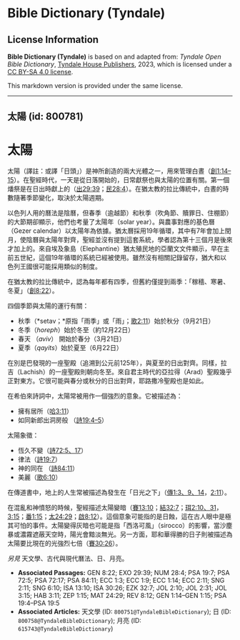# Bible Dictionary (Tyndale)

## License Information

**Bible Dictionary (Tyndale)** is based on and adapted from: _Tyndale Open Bible Dictionary_, [Tyndale House Publishers](https://tyndaleopenresources.com/), 2023, which is licensed under a [CC BY-SA 4.0 license](https://creativecommons.org/licenses/by-sa/4.0/legalcode.en).

This markdown version is provided under the same license.



--------------------------------

## 太陽 (id: 800781)

太陽
==

太陽（譯註：或譯「日頭」）是神所創造的兩大光體之一，用來管理白晝（[創1:14–15](https://ref.ly/Gen1:14-Gen1:15)）。在聖經時代，一天是從日落開始的，日常獻祭也與太陽的位置有關。第一個燔祭是在日出時獻上的（[出29:39](https://ref.ly/Exod29:39)；[民28:4](https://ref.ly/Num28:4)）。在猶太教的拉比傳統中，白晝的時數隨著季節變化，取決於太陽週期。

以色列人用的曆法是陰曆，但春季（逾越節）和秋季（吹角節、贖罪日、住棚節）的大節期卻顯示，他們也考量了太陽年（solar year）。與農事對應的基色曆（Gezer calendar）以太陽年為依據。猶太曆採用19年循環，其中有7年會加上閏月，使陰曆與太陽年對齊，聖經並沒有提到這套系統，學者認為第十三個月是後來才加上的。來自埃及象島（Elephantine）猶太殖民地的亞蘭文文件顯示，早在主前五世紀，這個19年循環的系統已經被使用。雖然沒有相關記錄留存，猶大和以色列王國很可能採用類似的制度。

在猶太教的拉比傳統中，認為每年都有四季，但舊約僅提到兩季：「稼穡、寒暑、冬夏」（[創8:22](https://ref.ly/Gen8:22)）。

四個季節與太陽的運行有關：

* 秋季（*setav；*原指「雨季」或「雨」；[歌2:11](https://ref.ly/Song2:11)）始於秋分（9月21日）
* 冬季（*horeph*）始於冬至（約12月22日）
* 春天 （*aviv*） 開始於春分（3月21日）
* 夏季（*qayits*）始於夏至（6月22日）

在別是巴發現的一座聖殿（追溯到公元前125年），與夏至的日出對齊。同樣，拉吉（Lachish）的一座聖殿則朝向冬至。來自君主時代的亞拉得（Arad）聖殿幾乎正對東方。它很可能與春分或秋分的日出對齊，耶路撒冷聖殿也是如此。

在希伯來詩詞中，太陽常被用作一個強烈的意象。它被描述為：

* 擁有居所（[哈3:11](https://ref.ly/Hab3:11)）
* 如同新郎出洞房般 （[詩19:4–5](https://ref.ly/Ps19:4-Ps19:5)）

太陽象徵：

* 恆久不變（[詩72:5、17](https://ref.ly/Ps72:5)）
* 律法（[詩19:7](https://ref.ly/Ps19:7)）
* 神的同在 （[詩84:11](https://ref.ly/Ps84:11)）
* 美麗（[歌6:10](https://ref.ly/Song6:10)）

在傳道書中，地上的人生常被描述為發生在「日光之下」（[傳1:3、9、14](https://ref.ly/Eccl1:3)，[2:11](https://ref.ly/Eccl2:11)）。

在混亂和神憤怒的時候，聖經描述太陽變暗（[賽13:10](https://ref.ly/Isa13:10)；[結32:7](https://ref.ly/Ezek32:7)；[珥2:10、31](https://ref.ly/Joel2:10)，[3:15](https://ref.ly/Joel3:15)；[番1:15](https://ref.ly/Zeph1:15)；[太24:29](https://ref.ly/Matt24:29)；[啟8:12](https://ref.ly/Rev8:12)）。這個意象可能指的是日蝕，這在古人眼中是極其可怕的事件。太陽變得灰暗也可能是指「西洛可風」（sirocco）的影響，當沙塵暴或濃霧遮蔽天空時，陽光會黯淡無光。另一方面，耶和華得勝的日子則被描述為太陽要比現在的光強烈七倍（[賽30:26](https://ref.ly/Isa30:26)）。

*另見* 天文學、古代與現代曆法、日、月亮。

* **Associated Passages:** GEN 8:22; EXO 29:39; NUM 28:4; PSA 19:7; PSA 72:5; PSA 72:17; PSA 84:11; ECC 1:3; ECC 1:9; ECC 1:14; ECC 2:11; SNG 2:11; SNG 6:10; ISA 13:10; ISA 30:26; EZK 32:7; JOL 2:10; JOL 2:31; JOL 3:15; HAB 3:11; ZEP 1:15; MAT 24:29; REV 8:12; GEN 1:14–GEN 1:15; PSA 19:4–PSA 19:5
* **Associated Articles:** 天文學 (ID: `800751@TyndaleBibleDictionary`); 日 (ID: `800758@TyndaleBibleDictionary`); 月亮 (ID: `615743@TyndaleBibleDictionary`)

